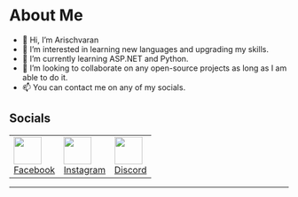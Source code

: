 # About Me
- 👋 Hi, I’m Arischvaran
- 👀 I’m interested in learning new languages and upgrading my skills.
- 🌱 I’m currently learning ASP.NET and Python.
- 💞️ I’m looking to collaborate on any open-source projects as long as I am able to do it.
- 📫 You can contact me on any of my socials.


## Socials
<table>
  <tr>
    <td>
      <img src="https://upload.wikimedia.org/wikipedia/commons/thumb/f/ff/Facebook_logo_36x36.svg/1200px-Facebook_logo_36x36.svg.png" width="50">
      <br>
      <a href="https://www.facebook.com/profile.php?id=100009354777133">Facebook</a>
    </td>
    <td>
      <img src="https://th.bing.com/th/id/R.5e04fd779e7607a47d0bad14976caa90?rik=MYieavaZpaXrMw&riu=http%3a%2f%2f1000logos.net%2fwp-content%2fuploads%2f2017%2f02%2fNew-Instagram-logo.jpg&ehk=kTNHOU7RNhSBC8VTl4FPXOmyjXgyJlrNtPiZ9qk03fA%3d&risl=&pid=ImgRaw&r=0" width="50">
      <br>
      <a href="https://www.instagram.com/ar1sch_/">Instagram</a>
    </td>
    <td>
      <img src="https://th.bing.com/th/id/OIP.J81kMwAapeNoEOkoyw1N6gHaHa?pid=ImgDet&rs=1" width="50">
      <br>
      <a href="https://discord.com/channels/@me">Discord</a>
    </td>
  </tr>
  </table>

---

<!---
Arisch24/Arisch24 is a ✨ special ✨ repository because its `README.md` (this file) appears on your GitHub profile.
You can click the Preview link to take a look at your changes.
--->
